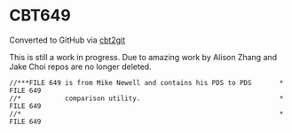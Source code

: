 # CBT649
Converted to GitHub via [cbt2git](https://github.com/wizardofzos/cbt2git)

This is still a work in progress. 
Due to amazing work by Alison Zhang and Jake Choi repos are no longer deleted.

```
//***FILE 649 is from Mike Newell and contains his PDS to PDS       *   FILE 649
//*           comparison utility.                                   *   FILE 649
//*                                                                 *   FILE 649
```
